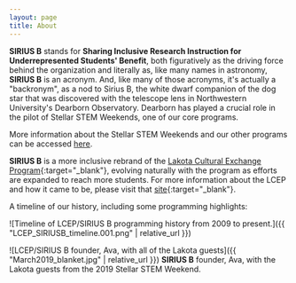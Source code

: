 ```yaml
---
layout: page
title: About
---
```


**SIRIUS B** stands for **Sharing Inclusive Research Instruction for Underrepresented Students' Benefit**, both figuratively as the driving force behind the organization and literally as, like many names in astronomy, **SIRIUS B** is an acronym. And, like many of those acronyms, it's actually a "backronym", as a nod to Sirius B, the white dwarf companion of the dog star that was discovered with the telescope lens in Northwestern University's Dearborn Observatory. Dearborn has played a crucial role in the pilot of Stellar STEM Weekends, one of our core programs.

More information about the Stellar STEM Weekends and our other programs can be accessed [here](https://siriusb.org/programming).

**SIRIUS B** is a more inclusive rebrand of the [Lakota Cultural Exchange Program](http://thelakotaculturalexchangeprogram.org){:target="_blank"}, evolving naturally with the program as efforts are expanded to reach more students. For more information about the LCEP and how it came to be, please visit that [site](http://thelakotaculturalexchangeprogram.org){:target="_blank"}.

A timeline of our history, including some programming highlights:


![Timeline of LCEP/SIRIUS B programming history from 2009 to present.]({{ "LCEP_SIRIUSB_timeline.001.png" | relative_url }})


![LCEP/SIRIUS B founder, Ava, with all of the Lakota guests]({{ "March2019_blanket.jpg" | relative_url }})
**SIRIUS B** founder, Ava, with the Lakota guests from the 2019 Stellar STEM Weekend.